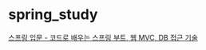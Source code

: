 # spring_study


<a href="https://www.inflearn.com/course/%EC%8A%A4%ED%94%84%EB%A7%81-%EC%9E%85%EB%AC%B8-%EC%8A%A4%ED%94%84%EB%A7%81%EB%B6%80%ED%8A%B8#curriculum">
스프링 입문 - 코드로 배우는 스프링 부트, 웹 MVC, DB 접근 기술
</a>
